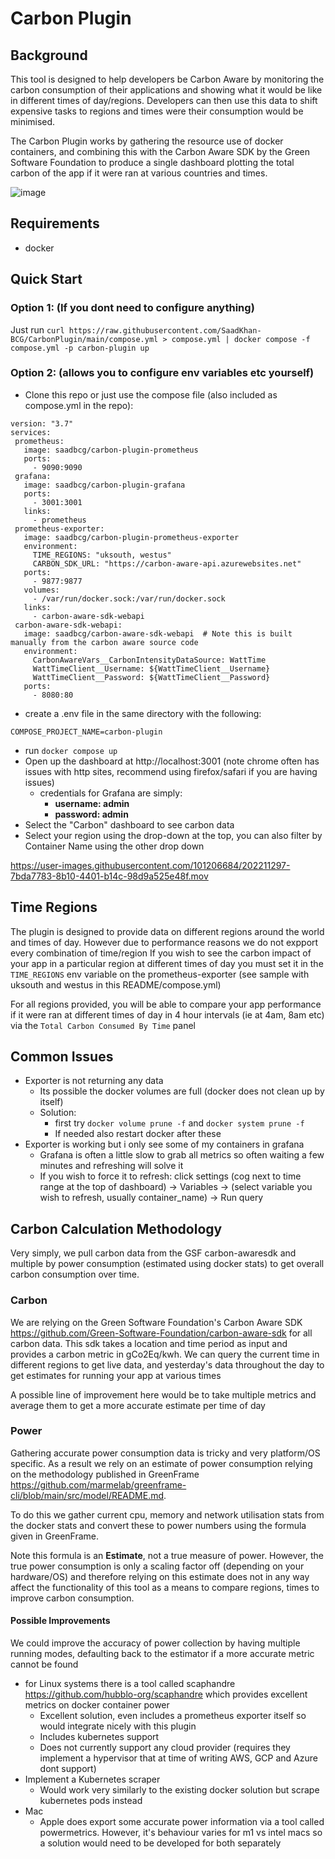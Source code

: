 # Carbon Plugin

## Background
This tool is designed to help developers be Carbon Aware by monitoring the carbon consumption of their applications and showing what it would be like in different times of day/regions.
Developers can then use this data to shift expensive tasks to regions and times were their consumption would be minimised.

The Carbon Plugin works by gathering the resource use of docker containers, and combining this with the Carbon Aware SDK by the Green Software Foundation
to produce a single dashboard plotting the total carbon of the app if it were ran at various countries and times.

![image](https://user-images.githubusercontent.com/101206684/203093429-4ce892c2-1bd9-49e8-a13a-f713e10248f4.png)

## Requirements
- docker


## Quick Start

### Option 1: (If you dont need to configure anything)
Just run 
```curl https://raw.githubusercontent.com/SaadKhan-BCG/CarbonPlugin/main/compose.yml > compose.yml | docker compose -f compose.yml -p carbon-plugin up```

### Option 2: (allows you to configure env variables etc yourself)
- Clone this repo or just use the compose file (also included as compose.yml in the repo):

 ```
 version: "3.7"
services:
  prometheus:
    image: saadbcg/carbon-plugin-prometheus
    ports:
      - 9090:9090
  grafana:
    image: saadbcg/carbon-plugin-grafana
    ports:
      - 3001:3001
    links:
      - prometheus
  prometheus-exporter:
    image: saadbcg/carbon-plugin-prometheus-exporter
    environment:
      TIME_REGIONS: "uksouth, westus"
      CARBON_SDK_URL: "https://carbon-aware-api.azurewebsites.net"
    ports:
      - 9877:9877
    volumes:
      - /var/run/docker.sock:/var/run/docker.sock
    links:
      - carbon-aware-sdk-webapi
  carbon-aware-sdk-webapi:
    image: saadbcg/carbon-aware-sdk-webapi  # Note this is built manually from the carbon aware source code
    environment:
      CarbonAwareVars__CarbonIntensityDataSource: WattTime
      WattTimeClient__Username: ${WattTimeClient__Username}
      WattTimeClient__Password: ${WattTimeClient__Password}
    ports:
      - 8080:80
 ```
- create a .env file in the same directory with the following:
```
COMPOSE_PROJECT_NAME=carbon-plugin
```
- run ``docker compose up``
- Open up the dashboard at http://localhost:3001 (note chrome often has issues with
 http sites, recommend using firefox/safari if you are having issues)
  - credentials for Grafana are simply:
    - **username: admin**
    - **password: admin**
- Select the "Carbon" dashboard to see carbon data
- Select your region using the drop-down at the top, you can also filter by Container Name using the other drop down



https://user-images.githubusercontent.com/101206684/202211297-7bda7783-8b10-4401-b14c-98d9a525e48f.mov


## Time Regions
The plugin is designed to provide data on different regions around the world and times of day.
However due to performance reasons we do not expport every combination of time/region
If you wish to see the carbon impact of your app in a particular region at different times of day you must
set it in the ``TIME_REGIONS`` env variable on the prometheus-exporter (see sample with uksouth and westus in this README/compose.yml)

For all regions provided, you will be able to compare your app performance if it were ran at different times of day in 4 hour intervals (ie at 4am, 8am etc) via the ``Total Carbon Consumed By Time`` panel

## Common Issues

- Exporter is not returning any data
  - Its possible the docker volumes are full (docker does not clean up by itself)
  - Solution: 
    - first try ``docker volume prune -f`` and  ``docker system prune -f``
    - If needed also restart docker after these
- Exporter is working but i only see some of my containers in grafana
  - Grafana is often a little slow to grab all metrics so often waiting a few minutes and refreshing will solve it
  - If you wish to force it to refresh: click settings (cog next to time range at the top of dashboard) -> Variables -> (select variable you wish to refresh, usually container_name) -> Run query

    
## Carbon Calculation Methodology
Very simply, we pull carbon data from the GSF carbon-awaresdk and multiple by power consumption (estimated using docker stats) to get overall carbon consumption over time.


### Carbon
We are relying on the Green Software Foundation's Carbon Aware SDK https://github.com/Green-Software-Foundation/carbon-aware-sdk
for all carbon data. This sdk takes a location and time period as input and provides a carbon metric in gCo2Eq/kwh.
We can query the current time in different regions to get live data, and yesterday's data throughout the day to get estimates for running your app at various times


A possible line of improvement here would be to take multiple metrics and average them to get a more accurate estimate per time of day

### Power
Gathering accurate power consumption data is tricky and very platform/OS specific. As a result we rely on an estimate of power consumption relying on the methodology published in GreenFrame https://github.com/marmelab/greenframe-cli/blob/main/src/model/README.md.

To do this we gather current cpu, memory and network utilisation stats from the docker stats and convert these to power numbers using the formula given in GreenFrame.


Note this formula is an **Estimate**, not a true measure of power. However, the true power consumption is only a scaling factor off (depending on your hardware/OS) and therefore relying on this estimate does not in any way affect the functionality of this tool as a means to compare regions, times to improve carbon consumption.

#### Possible Improvements

We could improve the accuracy of power collection by having multiple running modes, defaulting back to the estimator if a more accurate metric cannot be found
- for Linux systems there is a tool called scaphandre https://github.com/hubblo-org/scaphandre which provides excellent metrics on docker container power
  - Excellent solution, even includes a prometheus exporter itself so would integrate nicely with this plugin
  - Includes kubernetes support
  - Does not currently support any cloud provider (requires they implement a hypervisor that at time of writing AWS, GCP and Azure dont support)
- Implement a Kubernetes scraper
  - Would work very similarly to the existing docker solution but scrape kubernetes pods instead
- Mac
  - Apple does export some accurate power information via a tool called powermetrics. However, it's behaviour varies for m1 vs intel macs so a solution would need to be developed for both separately 

